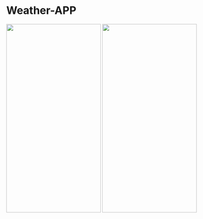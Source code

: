 # Weather-APP


<img src="https://github.com/bhagwat8024/Weather-APP/assets/48333371/407775d7-4828-4577-aa7e-dbecedfa5a08" width="250" height="500">

<img src="https://github.com/bhagwat8024/Weather-APP/assets/48333371/8fcb75b5-f6ce-44a2-847b-d5da5d9621f0" width="250" height="500">
